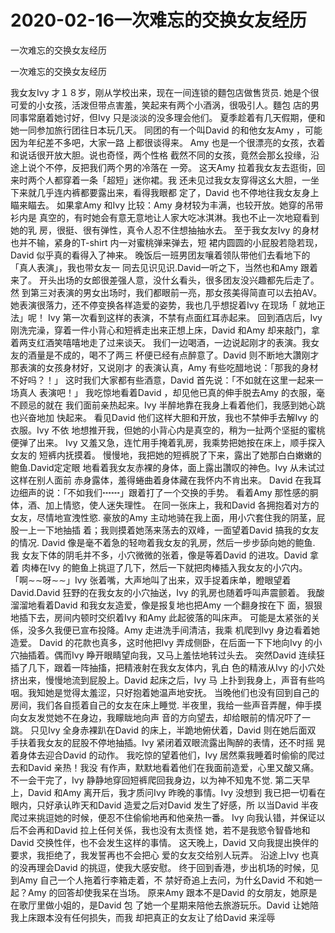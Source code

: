 # 2020-02-16一次难忘的交换女友经历



一次难忘的交换女友经历



一次难忘的交换女友经历


我女友Ivy 才１８岁，刚从学校出来，现在一间连锁的麵包店做售货员. 她是个很可爱的小女孩，活泼但带点害羞，笑起来有两个小酒涡，很吸引人。麵包 店的男同事常磨着她讨好，但Ivy 只是淡淡的没多理会他们。  夏季趁着有几天假期，便和她一同参加旅行团往日本玩几天。  同团的有一个叫David 的和他女友Amy ，可能因为年纪差不多吧，大家一路 上都很谈得来。  Amy 也是一个很漂亮的女孩，衣着和说话很开放大胆。说也奇怪，两个性格 截然不同的女孩，竟然会那幺投缘，沿途上说个不停，反把我们两个男的冷落在 一旁。  这天Amy 拉着我女友去逛街，回来时两个人都穿着一条「超短」迷你裙。我 还未见过我女友穿得这幺大胆，一坐下来就几乎连内裤都要露出来，看得我眼都 定了，David 也不停地往我女友身上瞄来瞄去。  如果拿Amy 和Ivy 比较：Amy 身材较为丰满，也较开放。她穿的吊带衫内是 真空的，有时她会有意无意地让人家大吃冰淇淋。我也不止一次地窥看到她的乳 房，很挺、很有弹性，真令人忍不住想抽抽水去。  至于我女友Ivy 的身材也并不输，紧身的T-shirt 内一对蜜桃弹来弹去，短 裙内圆圆的小屁股若隐若现，David 似乎真的看得入了神来。  晚饭后一班男团友嚷着领队带他们去看地下的「真人表演」，我也带女友一 同去见识见识.David一听之下，当然也和Amy 跟着来了。  开头出场的女郎很差强人意，没什幺看头，很多团友没兴趣都先后走了。然 到第三对表演的男女出场时，我们都眼前一亮，那女孩美得简直可以去拍AV。  她表演很落力，还不停变换各样造爱的姿势，我也几乎想捉着Ivy 在现场「 就地正法」呢！  Ivy 第一次看到这样的表演，不禁有点面红耳赤起来。  回到酒店后，Ivy 刚洗完澡，穿着一件小背心和短裤走出来正想上床，David 和Amy 却来敲门，拿着两支红酒笑嘻嘻地走了过来谈天。  我们一边喝酒，一边说起刚才的表演。我女友的酒量是不成的，喝不了两三 杯便已经有点醉意了。David 则不断地大讚刚才那表演的女孩身材好，又说刚才 的表演认真，Amy 有些吃醋地说：「那我的身材不好吗？！」  这时我们大家都有些酒意，David 首先说：「不如就在这里一起来一场真人 表演吧！」  我吃惊地看着David ，却见他已真的伸手脱去Amy 的衣服，毫不顾忌的就在 我们面前亲热起来。Ivy 半醉地靠在我身上看着他们，我感到她心跳也兴奋地加 快起来。  看见David 他们这样大胆和开放，我也不禁伸手去解Ivy 的衣服。Ivy 不依 地想推开我，但她的小背心内是真空的，稍为一扯两个坚挺的蜜桃便弹了出来。  Ivy 又羞又急，连忙用手掩着乳房，我乘势把她按在床上，顺手探入女友的 短裤内抚摸着。  慢慢地，我把她的短裤脱了下来，露出了她那白白嫩嫩的鲍鱼.David定定眼 地看着我女友赤裸的身体，面上露出讚叹的神色。Ivy 从未试过这样在别人面前 赤身露体，羞得蜷曲着身体藏在我怀内不肯出来。  David 在我耳边细声的说：「不如我们┅┅」跟着打了一个交换的手势。  看着Amy 那性感的胴体，酒、加上情慾，使人迷失理性。  在同一张床上，我和David 各拥抱着对方的女友，尽情地宣洩性慾.  豪放的Amy 主动地骑在我上面，用小穴套住我的阴茎，屁股一上一下地抽插 着；我则摸着她荡来荡去的双峰，一面望着David 搞我的女友的情况.  David 像是毫不着急的轻吻着我女友的乳房，然后一步步舔向她的鲍鱼. 我 女友下体的阴毛并不多，小穴微微的张着，像是等着David 的进攻。David 拿着 肉棒在Ivy 的鲍鱼上挑逗了几下，然后一下就把肉棒插入我女友的小穴内。  「啊∼∼呀∼∼」Ivy 张着嘴，大声地叫了出来，双手捉着床单，瞪眼望着 David.David 狂野的在我女友的小穴抽送，Ivy 的乳房也随着呼叫声震颤着。  我酸溜溜地看着David 和我女友造爱，像是报复地也把Amy 一个翻身按在下 面，狠狠地插下去，房间内顿时交织着Ivy 和Amy 此起彼落的叫床声。  可能是太紧张的关係，没多久我便已宣布投降。Amy 走进洗手间清洁，我乘 机爬到Ivy 身边看着她造爱。  David 的花款也真多，这时他把Ivy 弄成侧卧，在后面一下下地向Ivy 的小 穴抽插着。偶而Ivy 睁开眼睛望向我，又马上羞怯地转过头去。  突然David 连续狂插了几下，跟着一阵抽搐，把精液射在我女友体内，乳白 色的精液从Ivy 的小穴处挤出来，慢慢地流到屁股上。David 起床之后，Ivy 马 上扑到我身上，声音有些呜咽。我知她是觉得太羞涩，只好抱着她温声地安抚。  当晚他们也没有回到自己的房间，我们各自揽着自己的女友在床上睡觉.  半夜里，我给一些声音弄醒，伸手摸向女友发觉她不在身边，我矇眬地向声 音的方向望去，却给眼前的情况吓了一跳。  只见Ivy 全身赤裸趴在David 的床上，半跪地俯伏着，David 则在她后面双 手扶着我女友的屁股不停地抽插。Ivy 紧闭着双眼流露出陶醉的表情，还不时摇 晃着身体去迎合David 的动作。  我吃惊的望着他们，Ivy 居然乘我睡着时偷偷的爬过去和David 亲热！我没 有作声，默默地看着他们在我面前造爱，心里又酸又痛。  不一会干完了，Ivy 静静地穿回短裤爬回我身边，以为神不知鬼不觉.  第二天早上，David 和Amy 离开后，我才质问Ivy 昨晚的事情。Ivy 没想到 我已把一切看在眼内，只好承认昨天和David 造爱之后对David 发生了好感，所 以当David 半夜爬过来挑逗她的时候，便忍不住偷偷地再和他亲热一番。  Ivy 向我认错，并保证以后不会再和David 拉上任何关係，我也没有太责怪 她，若不是我慾令智昏地和David 交换性伴，也不会发生这样的事情。  这天晚上，David 又向我提出换伴的要求，我拒绝了，我发誓再也不会把心 爱的女友交给别人玩弄。  沿途上Ivy 也真的没再理会David 的挑逗，使我大感安慰。  终于回到香港，步出机场的时候，见到Amy 自己一个人拖着行李箱走着，不 禁好奇追上去问，为什幺David 不和她一起？Amy 的回答却使我呆在当场。  原来Amy 跟本不是David 的女朋友，她原是在歌厅里做小姐的，是David 包 了她一个星期来陪他去旅游玩乐。David 让她陪我上床跟本没有任何损失，而我 却把真正的女友让了给David 来淫辱


